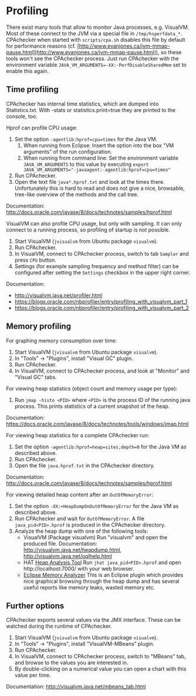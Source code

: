 <!--
This file is part of CPAchecker,
a tool for configurable software verification:
https://cpachecker.sosy-lab.org

SPDX-FileCopyrightText: 2007-2020 Dirk Beyer <https://www.sosy-lab.org>

SPDX-License-Identifier: Apache-2.0
-->

Profiling
=========

There exist many tools that allow to monitor Java processes, e.g. VisualVM.
Most of these connect to the JVM via a special file in `/tmp/hsperfdata_*`.
CPAchecker when started with `scripts/cpa.sh`
disables this file by default for performance reasons
(cf. [http://www.evanjones.ca/jvm-mmap-pause.html](http://www.evanjones.ca/jvm-mmap-pause.html)),
so these tools won't see the CPAchecker process.
Just run CPAchecker with the environment variable
`JAVA_VM_ARGUMENTS=-XX:-PerfDisableSharedMem` set to enable this again.


Time profiling
--------------

CPAchecker has internal time statistics, which are dumped into Statistics.txt.
With -stats or statistics.print=true they are printed to the console, too.

Hprof can profile CPU usage:

1. Set the option `-agentlib:hprof=cpu=times` for the Java VM.
   1. When running from Eclipse: Insert the option into the box
      "VM arguments"  of the run configuration.
   2. When running from command line: Set the environment variable
      `JAVA_VM_ARGUMENTS` to this value by executing
      `export JAVA_VM_ARGUMENTS="-javaagent:-agentlib:hprof=cpu=times"`
2. Run CPAchecker.
3. Open the text file `java*.hprof.txt` and look at the times there.
   Unfortunately this is hard to read and does not give a nice, browsable,
   tree-like overview of the methods and the call tree.
   
Documentation: http://docs.oracle.com/javase/8/docs/technotes/samples/hprof.html

VisualVM can also profile CPU usage, but only with sampling.
It can only connect to a running process, so profiling of startup is not possible.

1. Start VisualVM (`jvisualvm` from Ubuntu package `visualvm`).
2. Run CPAchecker.
3. In VisualVM, connect to CPAchecker process, switch to tab `Sampler`
   and press `CPU` button.
4. Settings (for example sampling frequency and method filter)
   can be configured after setting the `Settings` checkbox in the upper right corner.
   
Documentation:

 - http://visualvm.java.net/profiler.html
 - https://blogs.oracle.com/nbprofiler/entry/profiling_with_visualvm_part_1
 - https://blogs.oracle.com/nbprofiler/entry/profiling_with_visualvm_part_2


Memory profiling
----------------

For graphing memory consumption over time:

1. Start VisualVM (`jvisualvm` from Ubuntu package `visualvm`).
2. In "Tools" -> "Plugins", install "Visual GC" plugin.
3. Run CPAchecker.
4. In VisualVM, connect to CPAchecker process,
   and look at "Monitor" and "Visual GC" tabs.

For viewing heap statistics (object count and memory usage per type):

1. Run `jmap -histo <PID>` where `<PID>` is the process ID of the running
   java process. This prints statistics of a current snapshot of the heap.
   
Documentation: https://docs.oracle.com/javase/8/docs/technotes/tools/windows/jmap.html

For viewing heap statistics for a complete CPAchecker run:

1. Set the option `-agentlib:hprof=heap=sites,depth=0` for the Java VM
   as described above.
2. Run CPAchecker.
3. Open the file `java.hprof.txt` in the CPAchecker directory.

Documentation: http://docs.oracle.com/javase/8/docs/technotes/samples/hprof.html

For viewing detailed heap content after an `OutOfMemoryError`:

1. Set the option `-XX:+HeapDumpOnOutOfMemoryError` for the Java VM
   as described above.
2. Run CPAchecker and wait for `OutOfMemoryError`. A file `java_pid<PID>.hprof`
   is produced in the CPAchecker directory.
3. Analyze the heap dump with one of the following tools:
   - VisualVM (Package visualvm)
     Run "visualvm" and open the produced file.
     Documentation: http://visualvm.java.net/heapdump.html, http://visualvm.java.net/oqlhelp.html
   - HAT [Heap Analysis Tool](https://docs.oracle.com/javase/8/docs/technotes/tools/unix/jhat.html)
     Run `jhat java_pid<PID>.hprof` and open http://localhost:7000/ with your web browser.
   - [Eclipse Memory Analyzer](http://eclipse.org/mat/)
     This is an Eclipse plugin which provides nice graphical browsing through the heap dump
     and has several useful reports like memory leaks, wasted memory etc.


Further options
---------------
CPAchecker exports several values via the JMX interface.
These can be watched during the runtime of CPAchecker.

1. Start VisualVM (`jvisualvm` from Ubuntu package `visualvm`).
2. In "Tools" -> "Plugins", install "VisualVM-MBeans" plugin.
3. Run CPAchecker.
4. In VisualVM, connect to CPAchecker process, switch to "MBeans" tab,
   and browse to the values you are interested in.
5. By double-clicking on a numerical value you can open a chart with this value per time.

Documentation: http://visualvm.java.net/mbeans_tab.html
